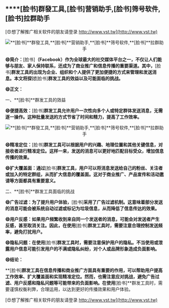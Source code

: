 ## ****[脸书]**群發工具,**[脸书]**营销助手,**[脸书]**筛号软件,**[脸书]**拉群助手**

[😍想了解推广相关软件的朋友请登录 http://www.vst.tw](http://www.vst.tw)

 <center><img src="https://vst.tw/MP4/tuiguang/png/8.png" alt="**[脸书]**群發工具,**[脸书]**营销助手,**[脸书]**筛号软件,**[脸书]**拉群助手"></center>

**😄简介：**[脸书]**（Facebook）作为全球最大的社交媒体平台之一，不仅让人们能够与朋友、家人保持联系，还成为了商业推广和信息传播的重要渠道。其中，**[脸书]**群发工具的出现为企业、组织和个人提供了更加便捷的方式来管理和发送消息。本文将探讨**[脸书]**群发工具的效益以及可能面临的挑战。**

**😄正文：**

一、**[脸书]**群发工具的效益

**😄便捷高效：**[脸书]**群发工具允许用户一次性向多个人或特定群体发送消息，无需逐一操作。这种批量发送的方式节省了时间和精力，提高了工作效率。**

 <center><img src="https://vst.tw/MP4/tuiguang/png/2.png" alt="**[脸书]**群發工具,**[脸书]**营销助手,**[脸书]**筛号软件,**[脸书]**拉群助手"></center>

**😄精准定位：**[脸书]**群发工具可以根据用户的兴趣、地理位置和其他关键信息，对接收者进行精准定位。这样一来，发送的消息可以更好地匹配目标受众，增加信息传播的效果。**

**😄扩大覆盖面：通过**[脸书]**群发工具，用户可以将消息发送给自己的粉丝、关注者或加入的特定群组，从而扩大信息的覆盖面。这对于商业推广、产品宣传和活动邀请等方面都具有重要意义。**

二、**[脸书]**群发工具面临的挑战

**😄广告过滤：为了提升用户体验，**[脸书]**采用了广告过滤机制。这意味着部分发送的消息可能会被系统自动过滤或标记为垃圾信息，从而降低了信息传达的效果。**

**😄用户反感：如果用户频繁收到来自同一个发送者的消息，可能会对发送者产生反感，甚至取消关注。因此，在使用**[脸书]**群发工具时，需要注意合理控制发送频率，避免打扰用户。**

**😄隐私问题：在使用**[脸书]**群发工具时，需要注意保护用户的隐私。不当使用或泄露用户信息可能引发用户的不满或隐私纠纷，对个人或品牌形象造成负面影响。**

**😄结论：**

**[脸书]**群发工具在信息传播和商业推广方面具有重要的作用，可以帮助用户提高工作效率、扩大覆盖面和实现精准定位。然而，也需注意应对挑战，避免广告过滤、用户反感和隐私问题等可能带来的负面影响。在使用**[脸书]**群发工具时，需要谨慎权衡利弊，合理运用，以达到更好的传播效果和用户体验。

[😍想了解推广相关软件的朋友请登录 http://www.vst.tw](http://www.vst.tw)



